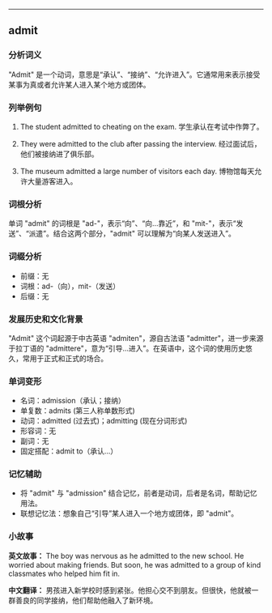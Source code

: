 
---------------
## admit
### 分析词义
"Admit" 是一个动词，意思是“承认”、“接纳”、“允许进入”。它通常用来表示接受某事为真或者允许某人进入某个地方或团体。

### 列举例句
1. The student admitted to cheating on the exam.
   学生承认在考试中作弊了。

2. They were admitted to the club after passing the interview.
   经过面试后，他们被接纳进了俱乐部。

3. The museum admitted a large number of visitors each day.
   博物馆每天允许大量游客进入。

### 词根分析
单词 "admit" 的词根是 "ad-"，表示“向”、“向...靠近”，和 "mit-"，表示“发送”、“派遣”。结合这两个部分，"admit" 可以理解为“向某人发送进入”。

### 词缀分析
- 前缀：无
- 词根：ad-（向），mit-（发送）
- 后缀：无

### 发展历史和文化背景
"Admit" 这个词起源于中古英语 "admiten"，源自古法语 "admitter"，进一步来源于拉丁语的 "admittere"，意为“引导...进入”。在英语中，这个词的使用历史悠久，常用于正式和正式的场合。

### 单词变形
- 名词：admission（承认；接纳）
- 单复数：admits (第三人称单数形式)
- 动词：admitted (过去式)；admitting (现在分词形式)
- 形容词：无
- 副词：无
- 固定搭配：admit to（承认...）

### 记忆辅助
- 将 "admit" 与 "admission" 结合记忆，前者是动词，后者是名词，帮助记忆用法。
- 联想记忆法：想象自己“引导”某人进入一个地方或团体，即 "admit"。

### 小故事
**英文故事：**
The boy was nervous as he admitted to the new school. He worried about making friends. But soon, he was admitted to a group of kind classmates who helped him fit in.

**中文翻译：**
男孩进入新学校时感到紧张。他担心交不到朋友。但很快，他就被一群善良的同学接纳，他们帮助他融入了新环境。

